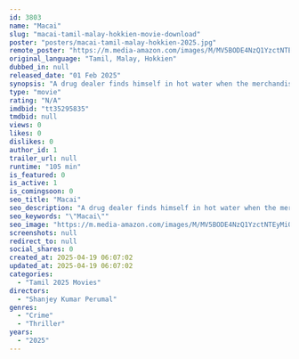 ```yaml
---
id: 3803
name: "Macai"
slug: "macai-tamil-malay-hokkien-movie-download"
poster: "posters/macai-tamil-malay-hokkien-2025.jpg"
remote_poster: "https://m.media-amazon.com/images/M/MV5BODE4NzQ1YzctNTEyMi00NDQ5LWIzMWEtZGM5NzhkNjkwZDAzXkEyXkFqcGc@._V1_SX300.jpg"
original_language: "Tamil, Malay, Hokkien"
dubbed_in: null
released_date: "01 Feb 2025"
synopsis: "A drug dealer finds himself in hot water when the merchandise he's carrying for a local kingpin is lost. Fearing his vicious boss' retribution, he sets off to make amends, in a visceral, kinetic film that knowingly plays with genr..."
type: "movie"
rating: "N/A"
imdbid: "tt35295835"
tmdbid: null
views: 0
likes: 0
dislikes: 0
author_id: 1
trailer_url: null
runtime: "105 min"
is_featured: 0
is_active: 1
is_comingsoon: 0
seo_title: "Macai"
seo_description: "A drug dealer finds himself in hot water when the merchandise he's carrying for a local kingpin is lost. Fearing his vicious boss' retribution, he sets off to make amends, in a visceral, kinetic film that knowingly plays with genr..."
seo_keywords: "\"Macai\""
seo_image: "https://m.media-amazon.com/images/M/MV5BODE4NzQ1YzctNTEyMi00NDQ5LWIzMWEtZGM5NzhkNjkwZDAzXkEyXkFqcGc@._V1_SX300.jpg"
screenshots: null
redirect_to: null
social_shares: 0
created_at: 2025-04-19 06:07:02
updated_at: 2025-04-19 06:07:02
categories:
  - "Tamil 2025 Movies"
directors:
  - "Shanjey Kumar Perumal"
genres:
  - "Crime"
  - "Thriller"
years:
  - "2025"
---
```

